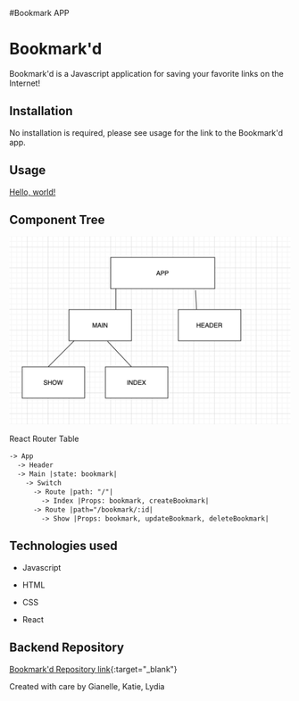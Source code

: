#Bookmark APP

# Bookmark'd

Bookmark'd is a Javascript application for saving your favorite links on the Internet!

## Installation

No installation is required, please see usage for the link to the Bookmark'd app.

## Usage

<a href="http://example.com/" target="_blank">Hello, world!</a>

## Component Tree

<img src="./Component.png" alt="component tree">

React Router Table 

    -> App
      -> Header
      -> Main |state: bookmark|
        -> Switch
          -> Route |path: "/"|
            -> Index |Props: bookmark, createBookmark|
          -> Route |path="/bookmark/:id|
            -> Show |Props: bookmark, updateBookmark, deleteBookmark|

## Technologies used

- Javascript

- HTML

- CSS

- React

## Backend Repository

[Bookmark'd Repository link](https://github.com/katiepestotnik/bookmark-app-backend){:target="_blank"}


Created with care by Gianelle, Katie, Lydia

